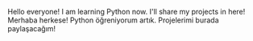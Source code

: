 Hello everyone! I am learning Python now. I'll share my projects in here!
Merhaba herkese! Python öğreniyorum artık. Projelerimi burada paylaşacağım!

